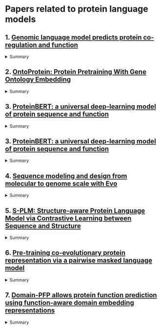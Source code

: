# Papers related to protein language models

## 1. [Genomic language model predicts protein co-regulation and function](https://www.nature.com/articles/s41467-024-46947-9)
<details>
<summary>Summary</summary>

### Abstract
Deciphering the relationship between a gene and its genomic context is fundamental to understanding and engineering biological systems. Machine learning has shown promise in learning latent relationships underlying the sequence-structure-function paradigm from massive protein sequence datasets. However, to date, limited attempts have been made in extending this continuum to include higher order genomic context information. Evolutionary processes dictate the specificity of genomic contexts in which a gene is found across phylogenetic distances, and these emergent genomic patterns can be leveraged to uncover functional relationships between gene products. Here, we train a genomic language model (gLM) on millions of metagenomic scaffolds to learn the latent functional and regulatory relationships between genes. gLM learns contextualized protein embeddings that capture the genomic context as well as the protein sequence itself, and encode biologically meaningful and functionally relevant information (e.g. enzymatic function, taxonomy). Our analysis of the attention patterns demonstrates that gLM is learning co-regulated functional modules (i.e. operons). Our findings illustrate that gLM’s unsupervised deep learning of the metagenomic corpus is an effective and promising approach to encode functional semantics and regulatory syntax of genes in their genomic contexts and uncover complex relationships between genes in a genomic region.

[Github link](https://github.com/y-hwang/gLM)
</details>

## 2. [OntoProtein: Protein Pretraining With Gene Ontology Embedding](https://arxiv.org/abs/2201.11147)
<details>
<summary>Summary</summary>

### Abstract
Self-supervised protein language models have proved their effectiveness in learning the proteins representations. With the increasing computational power, current protein language models pre-trained with millions of diverse sequences can advance the parameter scale from million-level to billion-level and achieve remarkable improvement. However, those prevailing approaches rarely consider incorporating knowledge graphs (KGs), which can provide rich structured knowledge facts for better protein representations. We argue that informative biology knowledge in KGs can enhance protein representation with external knowledge. In this work, we propose OntoProtein, the first general framework that makes use of structure in GO (Gene Ontology) into protein pre-training models. We construct a novel large-scale knowledge graph that consists of GO and its related proteins, and gene annotation texts or protein sequences describe all nodes in the graph. We propose novel contrastive learning with knowledge-aware negative sampling to jointly optimize the knowledge graph and protein embedding during pre-training. Experimental results show that OntoProtein can surpass state-of-the-art methods with pre-trained protein language models in TAPE benchmark and yield better performance compared with baselines in protein-protein interaction and protein function prediction. Code and datasets are available in this https URL.

[Github link](https://github.com/zjunlp/OntoProtein)
</details>

## 3. [ProteinBERT: a universal deep-learning model of protein sequence and function](https://academic.oup.com/bioinformatics/article/38/8/2102/6502274)
<details>
<summary>Summary</summary>

### Abstract
Self-supervised deep language modeling has shown unprecedented success across natural language tasks, and has recently been repurposed to biological sequences. However, existing models and pretraining methods are designed and optimized for text analysis. We introduce ProteinBERT, a deep language model specifically designed for proteins. Our pretraining scheme combines language modeling with a novel task of Gene Ontology (GO) annotation prediction. We introduce novel architectural elements that make the model highly efficient and flexible to long sequences. The architecture of ProteinBERT consists of both local and global representations, allowing end-to-end processing of these types of inputs and outputs. ProteinBERT obtains near state-of-the-art performance, and sometimes exceeds it, on multiple benchmarks covering diverse protein properties (including protein structure, post-translational modifications and biophysical attributes), despite using a far smaller and faster model than competing deep-learning methods. Overall, ProteinBERT provides an efficient framework for rapidly training protein predictors, even with limited labeled data

[Github link](https://github.com/nadavbra/protein_bert)
</details>

## 3. [ProteinBERT: a universal deep-learning model of protein sequence and function](https://academic.oup.com/bioinformatics/article/38/8/2102/6502274)
<details>
<summary>Summary</summary>

### Abstract
Self-supervised deep language modeling has shown unprecedented success across natural language tasks, and has recently been repurposed to biological sequences. However, existing models and pretraining methods are designed and optimized for text analysis. We introduce ProteinBERT, a deep language model specifically designed for proteins. Our pretraining scheme combines language modeling with a novel task of Gene Ontology (GO) annotation prediction. We introduce novel architectural elements that make the model highly efficient and flexible to long sequences. The architecture of ProteinBERT consists of both local and global representations, allowing end-to-end processing of these types of inputs and outputs. ProteinBERT obtains near state-of-the-art performance, and sometimes exceeds it, on multiple benchmarks covering diverse protein properties (including protein structure, post-translational modifications and biophysical attributes), despite using a far smaller and faster model than competing deep-learning methods. Overall, ProteinBERT provides an efficient framework for rapidly training protein predictors, even with limited labeled data

[Github link](https://github.com/nadavbra/protein_bert)
</details>

## 4. [Sequence modeling and design from molecular to genome scale with Evo](https://www.biorxiv.org/content/10.1101/2024.02.27.582234v2)
<details>
<summary>Summary</summary>

### Abstract
The genome is a sequence that completely encodes the DNA, RNA, and proteins that orchestrate the function of a whole organism. Advances in machine learning combined with massive datasets of whole genomes could enable a biological foundation model that accelerates the mechanistic understanding and generative design of complex molecular interactions. We report Evo, a genomic foundation model that enables prediction and generation tasks from the molecular to genome scale. Using an architecture based on advances in deep signal processing, we scale Evo to 7 billion parameters with a context length of 131 kilobases (kb) at single-nucleotide, byte resolution. Trained on 2.7M prokaryotic and phage genomes, Evo can generalize across the three fundamental modalities of the central dogma of molecular biology to perform zero-shot function prediction that is competitive with, or outperforms, leading domain-specific language models. Evo also excels at multi-element generation tasks, which we demonstrate by generating synthetic CRISPR-Cas molecular complexes and entire transposable systems for the first time. Using information learned over whole genomes, Evo can also predict gene essentiality at nucleotide resolution and can generate coding-rich sequences up to 650 kb in length, orders of magnitude longer than previous methods. Advances in multi-modal and multiscale learning with Evo provides a promising path toward improving our understanding and control of biology across multiple levels of complexity.

[Github link](https://github.com/evo-design/evo)
</details>

## 5. [S-PLM: Structure-aware Protein Language Model via Contrastive Learning between Sequence and Structure](https://www.biorxiv.org/content/10.1101/2023.08.06.552203v2)
<details>
<summary>Summary</summary>

### Abstract
Large protein language models (PLMs) present excellent potential to reshape protein research by encoding the amino acid sequences into mathematical and biological meaningful embeddings. However, the lack of crucial 3D structure information in most PLMs restricts the prediction capacity of PLMs in various applications, especially those heavily depending on 3D structures. To address this issue, we introduce S-PLM, a 3D structure-aware PLM utilizing multi-view contrastive learning to align the sequence and 3D structure of a protein in a coordinate space. S-PLM applies Swin-Transformer on AlphaFold-predicted protein structures to embed the structural information and fuses it into sequence-based embedding from ESM2. Additionally, we provide a library of lightweight tuning tools to adapt S-PLM for diverse protein property prediction tasks. Our results demonstrate S-PLM’s superior performance over sequence-only PLMs, achieving competitiveness in protein function prediction compared to state-of-the-art methods employing both sequence and structure inputs.

[Github link](https://github.com/duolinwang/S-PLM/)
</details>

## 6. [Pre-training co-evolutionary protein representation via a pairwise masked language model](https://arxiv.org/pdf/2110.15527.pdf)
<details>
<summary>Summary</summary>

### Abstract
Understanding protein sequences is vital and urgent for biology, healthcare, and medicine. Labeling approaches are expensive yet time-consuming, while the amount of unlabeled data is increasing quite faster than that of the labeled data due to low-cost, high-throughput sequencing methods. In order to extract knowledge from these unlabeled data, representation learning is of significant value for protein-related tasks and has great potential for helping us learn more about protein functions and structures. The key problem in the protein sequence representation learning is to capture the co-evolutionary information reflected by the inter-residue co-variation in the sequences. Instead of leveraging multiple sequence alignment as is usually done, we propose a novel method to capture this information directly by pre-training via a dedicated language model, i.e., Pairwise Masked Language Model (PMLM). In a conventional masked language model, the masked tokens are modeled by conditioning on the unmasked tokens only, but processed independently to each other. However, our proposed PMLM takes the dependency among masked tokens into consideration, i.e., the probability of a token pair is not equal to the product of the probability of the two tokens. By applying this model, the pre-trained encoder is able to generate a better representation for protein sequences. Our result shows that the proposed method can effectively capture the inter-residue correlations and improves the performance of contact prediction by up to 9% compared to the MLM baseline under the same setting. The proposed model also significantly outperforms the MSA baseline by more than 7% on the TAPE contact prediction benchmark when pre-trained on a subset of the sequence database which the MSA is generated from, revealing the potential of the sequence pre-training method to surpass MSA based methods in general. 

</details>

## 7. [Domain-PFP allows protein function prediction using function-aware domain embedding representations](https://www.nature.com/articles/s42003-023-05476-9)
<details>
<summary>Summary</summary>

### Abstract
Domains are functional and structural units of proteins that govern various biological functions performed by the proteins. Therefore, the characterization of domains in a protein can serve as a proper functional representation of proteins. Here, we employ a self-supervised protocol to derive functionally consistent representations for domains by learning domain-Gene Ontology (GO) co-occurrences and associations. The domain embeddings we constructed turned out to be effective in performing actual function prediction tasks. Extensive evaluations showed that protein representations using the domain embeddings are superior to those of large-scale protein language models in GO prediction tasks. Moreover, the new function prediction method built on the domain embeddings, named Domain-PFP, substantially outperformed the state-of-the-art function predictors. Additionally, Domain-PFP demonstrated competitive performance in the CAFA3 evaluation, achieving overall the best performance among the top teams that participated in the assessment.

[Github link](https://github.com/kiharalab/Domain-PFP?tab=readme-ov-file)
</details>
